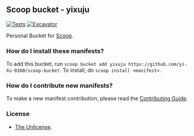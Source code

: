 ## Scoop bucket - yixuju

[![Tests](https://github.com/yi-Xu-0100/scoop-bucket/actions/workflows/ci.yml/badge.svg)](https://github.com/yi-Xu-0100/scoop-bucket/actions/workflows/ci.yml) [![Excavator](https://github.com/yi-Xu-0100/scoop-bucket/actions/workflows/excavator.yml/badge.svg)](https://github.com/yi-Xu-0100/scoop-bucket/actions/workflows/excavator.yml)

Personal Bucket for [Scoop](https://scoop.sh).

### How do I install these manifests?

To add this bucket, run `scoop bucket add yixuju https://github.com/yi-Xu-0100/scoop-bucket`. To install, do `scoop install <manifest>`.

### How do I contribute new manifests?

To make a new manifest contribution, please read the [Contributing Guide](https://github.com/ScoopInstaller/.github/blob/main/.github/CONTRIBUTING.md).

### License

- [The Unlicense](https://github.com/yi-Xu-0100/scoop-bucket/blob/main/LICENSE).

